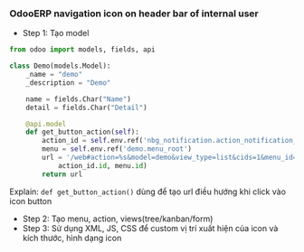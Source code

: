 ### OdooERP navigation icon on header bar of internal user

- Step 1: Tạo model
```python
from odoo import models, fields, api

class Demo(models.Model):
    _name = "demo"
    _description = "Demo"

    name = fields.Char("Name")
    detail = fields.Char("Detail")

    @api.model
    def get_button_action(self):
        action_id = self.env.ref('nbg_notification.action_notification_public', raise_if_not_found=False)
        menu = self.env.ref('demo.menu_root')
        url = '/web#action=%s&model=demo&view_type=list&cids=1&menu_id=%s' % (
            action_id.id, menu.id)
        return url

```
Explain: `def get_button_action()` dùng để tạo url điều hướng khi click vào icon button

- Step 2: Tạo menu, action, views(tree/kanban/form)
- Step 3: Sử dụng XML, JS, CSS để custom vị trí xuất hiện của icon và kích thước, hình dạng icon
